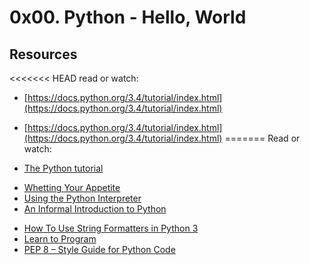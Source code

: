 # 0x00. Python - Hello, World

## Resources
<<<<<<< HEAD
read or watch:

* [https://docs.python.org/3.4/tutorial/index.html](https://docs.python.org/3.4/tutorial/index.html)
* [https://docs.python.org/3.4/tutorial/index.html](https://docs.python.org/3.4/tutorial/index.html)
=======
Read or watch:

* [The Python tutorial](https://docs.python.org/3.4/tutorial/index.html)
- [Whetting Your Appetite](https://docs.python.org/3.4/tutorial/appetite.html)
- [Using the Python Interpreter](https://docs.python.org/3.4/tutorial/interpreter.html)
- [An Informal Introduction to Python](https://docs.python.org/3.4/tutorial/introduction.html)
* [How To Use String Formatters in Python 3](https://www.digitalocean.com/community/tutorials/how-to-use-string-formatters-in-python-3)
* [Learn to Program](https://www.youtube.com/watch?v=nwjAHQERL08&list=PLGLfVvz_LVvTn3cK5e6LjhgGiSeVlIRwt&index=1&t=2260s)
* [PEP 8 – Style Guide for Python Code](https://www.python.org/dev/peps/pep-0008/)
